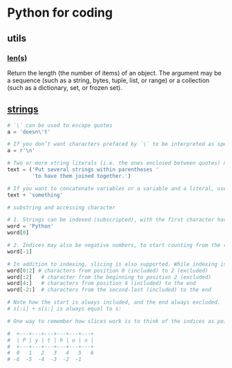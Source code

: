 # Python for coding

## utils

### [len(s)](https://docs.python.org/3/library/functions.html#len)

Return the length (the number of items) of an object. The argument may be a sequence (such as a string, bytes, tuple, list, or range) or a collection (such as a dictionary, set, or frozen set).


## [strings](https://docs.python.org/3/tutorial/introduction.html#strings)

```python
# `\` can be used to escape quotes  
a = 'doesn\'t'

# If you don’t want characters prefaced by `\` to be interpreted as special characters, you can use raw strings by adding an `r` before the first quote  
a = r'\n'

# Two or more string literals (i.e. the ones enclosed between quotes) next to each other are automatically concatenated. This feature is particularly useful when you want to break long strings:
text = ('Put several strings within parentheses '
        'to have them joined together.')

# If you want to concatenate variables or a variable and a literal, use `+`:
text + 'something'

# substring and accessing character

# 1. Strings can be indexed (subscripted), with the first character having index 0. There is no separate character type; a character is simply a string of size one:
word = 'Python'
word[0]

# 2. Indices may also be negative numbers, to start counting from the right:
word[-1]

# In addition to indexing, slicing is also supported. While indexing is used to obtain individual characters, slicing allows you to obtain substring:
word[0:2] # characters from position 0 (included) to 2 (excluded)
word[:2]   # character from the beginning to position 2 (excluded)
word[4:]   # characters from position 4 (included) to the end
word[-2:]  # characters from the second-last (included) to the end

# Note how the start is always included, and the end always excluded. 
# s[:i] + s[i:] is always equal to s:

# One way to remember how slices work is to think of the indices as pointing between characters, with the left edge of the first character numbered 0. Then the right edge of the last character of a string of n characters has index n, for example:

#  +---+---+---+---+---+---+
#  | P | y | t | h | o | n |
#  +---+---+---+---+---+---+
#  0   1   2   3   4   5   6
# -6  -5  -4  -3  -2  -1



```
